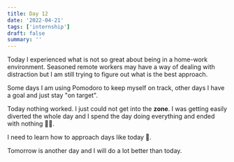 ```yaml
---
title: Day 12
date: '2022-04-21'
tags: ['internship']
draft: false
summary: ''
---
```

Today I experienced what is not so great about being in a home-work environment. Seasoned remote workers may have a way of dealing with distraction but I am still trying to figure out what is the best approach.

Some days I am using Pomodoro to keep myself on track, other days I have a goal and just stay "on target".

Today nothing worked. I just could not get into the **zone**. I was getting easily diverted the whole day and I spend the day doing everything and ended with nothing 🤷‍♂️.

I need to learn how to approach days like today 🤔.

Tomorrow is another day and I will do a lot better than today.